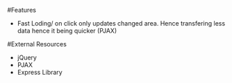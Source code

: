 #Features

* Fast Loding/ on click only updates changed area. Hence transfering less data hence it being quicker (PJAX)

#External Resources

* jQuery
* PJAX
* Express Library